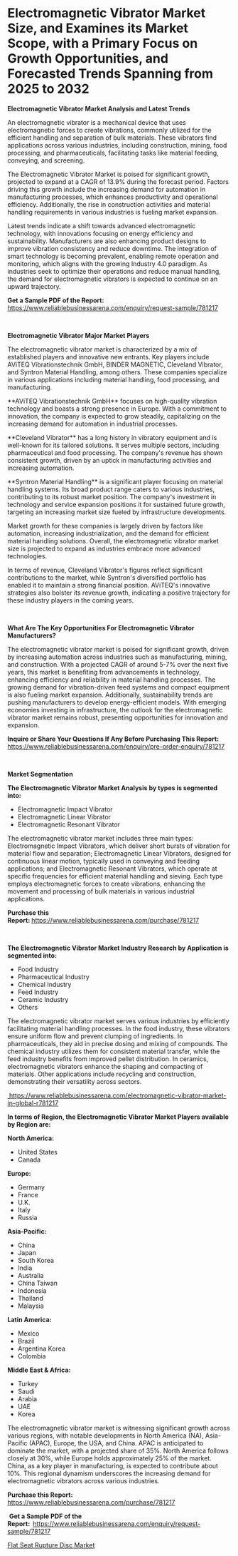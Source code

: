 <p><h1>Electromagnetic Vibrator Market Size, and Examines its Market Scope, with a Primary Focus on Growth Opportunities, and Forecasted Trends Spanning from 2025 to 2032</h1></p><p><strong>Electromagnetic Vibrator Market Analysis and Latest Trends</strong></p>
<p><p>An electromagnetic vibrator is a mechanical device that uses electromagnetic forces to create vibrations, commonly utilized for the efficient handling and separation of bulk materials. These vibrators find applications across various industries, including construction, mining, food processing, and pharmaceuticals, facilitating tasks like material feeding, conveying, and screening.</p><p>The Electromagnetic Vibrator Market is poised for significant growth, projected to expand at a CAGR of 13.9% during the forecast period. Factors driving this growth include the increasing demand for automation in manufacturing processes, which enhances productivity and operational efficiency. Additionally, the rise in construction activities and material handling requirements in various industries is fueling market expansion.</p><p>Latest trends indicate a shift towards advanced electromagnetic technology, with innovations focusing on energy efficiency and sustainability. Manufacturers are also enhancing product designs to improve vibration consistency and reduce downtime. The integration of smart technology is becoming prevalent, enabling remote operation and monitoring, which aligns with the growing Industry 4.0 paradigm. As industries seek to optimize their operations and reduce manual handling, the demand for electromagnetic vibrators is expected to continue on an upward trajectory.</p></p>
<p><strong>Get a Sample PDF of the Report:&nbsp;</strong> <a href="https://www.reliablebusinessarena.com/enquiry/request-sample/781217?utm_campaign=1892&utm_medium=2&utm_source=Github&utm_content=ia&utm_term=26032025&utm_id=electromagnetic-vibrator">https://www.reliablebusinessarena.com/enquiry/request-sample/781217</a></p>
<p>&nbsp;</p>
<p><strong>Electromagnetic Vibrator Major Market Players</strong></p>
<p><p>The electromagnetic vibrator market is characterized by a mix of established players and innovative new entrants. Key players include AViTEQ Vibrationstechnik GmbH, BINDER MAGNETIC, Cleveland Vibrator, and Syntron Material Handling, among others. These companies specialize in various applications including material handling, food processing, and manufacturing.</p><p>**AViTEQ Vibrationstechnik GmbH** focuses on high-quality vibration technology and boasts a strong presence in Europe. With a commitment to innovation, the company is expected to grow steadily, capitalizing on the increasing demand for automation in industrial processes.</p><p>**Cleveland Vibrator** has a long history in vibratory equipment and is well-known for its tailored solutions. It serves multiple sectors, including pharmaceutical and food processing. The company's revenue has shown consistent growth, driven by an uptick in manufacturing activities and increasing automation.</p><p>**Syntron Material Handling** is a significant player focusing on material handling systems. Its broad product range caters to various industries, contributing to its robust market position. The company's investment in technology and service expansion positions it for sustained future growth, targeting an increasing market size fueled by infrastructure developments.</p><p>Market growth for these companies is largely driven by factors like automation, increasing industrialization, and the demand for efficient material handling solutions. Overall, the electromagnetic vibrator market size is projected to expand as industries embrace more advanced technologies.</p><p>In terms of revenue, Cleveland Vibrator's figures reflect significant contributions to the market, while Syntron's diversified portfolio has enabled it to maintain a strong financial position. AViTEQ's innovative strategies also bolster its revenue growth, indicating a positive trajectory for these industry players in the coming years.</p></p>
<p>&nbsp;</p>
<p><strong>What Are The Key Opportunities For Electromagnetic Vibrator Manufacturers?</strong></p>
<p><p>The electromagnetic vibrator market is poised for significant growth, driven by increasing automation across industries such as manufacturing, mining, and construction. With a projected CAGR of around 5-7% over the next five years, this market is benefiting from advancements in technology, enhancing efficiency and reliability in material handling processes. The growing demand for vibration-driven feed systems and compact equipment is also fueling market expansion. Additionally, sustainability trends are pushing manufacturers to develop energy-efficient models. With emerging economies investing in infrastructure, the outlook for the electromagnetic vibrator market remains robust, presenting opportunities for innovation and expansion.</p></p>
<p><strong>Inquire or Share Your Questions If Any Before Purchasing This Report:</strong> <a href="https://www.reliablebusinessarena.com/enquiry/pre-order-enquiry/781217?utm_campaign=1892&utm_medium=2&utm_source=Github&utm_content=ia&utm_term=26032025&utm_id=electromagnetic-vibrator">https://www.reliablebusinessarena.com/enquiry/pre-order-enquiry/781217</a></p>
<p>&nbsp;</p>
<p><strong>Market Segmentation</strong></p>
<p><strong>The Electromagnetic Vibrator Market Analysis by types is segmented into:</strong></p>
<p><ul><li>Electromagnetic Impact Vibrator</li><li>Electromagnetic Linear Vibrator</li><li>Electromagnetic Resonant Vibrator</li></ul></p>
<p><p>The electromagnetic vibrator market includes three main types: Electromagnetic Impact Vibrators, which deliver short bursts of vibration for material flow and separation; Electromagnetic Linear Vibrators, designed for continuous linear motion, typically used in conveying and feeding applications; and Electromagnetic Resonant Vibrators, which operate at specific frequencies for efficient material handling and sieving. Each type employs electromagnetic forces to create vibrations, enhancing the movement and processing of bulk materials in various industrial applications.</p></p>
<p><strong>Purchase this Report:&nbsp;</strong><a href="https://www.reliablebusinessarena.com/purchase/781217?utm_campaign=1892&utm_medium=2&utm_source=Github&utm_content=ia&utm_term=26032025&utm_id=electromagnetic-vibrator">https://www.reliablebusinessarena.com/purchase/781217</a></p>
<p>&nbsp;</p>
<p><strong>The Electromagnetic Vibrator Market Industry Research by Application is segmented into:</strong></p>
<p><ul><li>Food Industry</li><li>Pharmaceutical Industry</li><li>Chemical Industry</li><li>Feed Industry</li><li>Ceramic Industry</li><li>Others</li></ul></p>
<p><p>The electromagnetic vibrator market serves various industries by efficiently facilitating material handling processes. In the food industry, these vibrators ensure uniform flow and prevent clumping of ingredients. In pharmaceuticals, they aid in precise dosing and mixing of compounds. The chemical industry utilizes them for consistent material transfer, while the feed industry benefits from improved pellet distribution. In ceramics, electromagnetic vibrators enhance the shaping and compacting of materials. Other applications include recycling and construction, demonstrating their versatility across sectors.</p></p>
<p><a href="https://www.reliablebusinessarena.com/electromagnetic-vibrator-market-in-global-r781217?utm_campaign=1892&utm_medium=2&utm_source=Github&utm_content=ia&utm_term=26032025&utm_id=electromagnetic-vibrator">&nbsp;https://www.reliablebusinessarena.com/electromagnetic-vibrator-market-in-global-r781217</a></p>
<p><strong>In terms of Region, the Electromagnetic Vibrator Market Players available by Region are:</strong></p>
<p>
    <p> <strong> North America: </strong>
        <ul>
            <li>United States</li>
            <li>Canada</li>
        </ul>
        </p> 
    <p> <strong> Europe: </strong>
        <ul>
            <li>Germany</li>
            <li>France</li>
            <li>U.K.</li>
            <li>Italy</li>
            <li>Russia</li>
        </ul>
        </p> 
    <p> <strong> Asia-Pacific: </strong>
        <ul>
            <li>China</li>
            <li>Japan</li>
            <li>South Korea</li>
            <li>India</li>
            <li>Australia</li>
            <li>China Taiwan</li>
            <li>Indonesia</li>
            <li>Thailand</li>
            <li>Malaysia</li>
        </ul>
        </p> 
    <p> <strong> Latin America: </strong>
        <ul>
            <li>Mexico</li>
            <li>Brazil</li>
            <li>Argentina Korea</li>
            <li>Colombia</li>
        </ul>
        </p> 
    <p> <strong> Middle East & Africa: </strong>
        <ul>
            <li>Turkey</li>
            <li>Saudi</li>
            <li>Arabia</li>
            <li>UAE</li>
            <li>Korea</li>
        </ul>
    </p>
    </p>
<p><p>The electromagnetic vibrator market is witnessing significant growth across various regions, with notable developments in North America (NA), Asia-Pacific (APAC), Europe, the USA, and China. APAC is anticipated to dominate the market, with a projected share of 35%. North America follows closely at 30%, while Europe holds approximately 25% of the market. China, as a key player in manufacturing, is expected to contribute about 10%. This regional dynamism underscores the increasing demand for electromagnetic vibrators across various industries.</p></p>
<p><strong>Purchase this Report: </strong><a href="https://www.reliablebusinessarena.com/purchase/781217?utm_campaign=1892&utm_medium=2&utm_source=Github&utm_content=ia&utm_term=26032025&utm_id=electromagnetic-vibrator">https://www.reliablebusinessarena.com/purchase/781217</a></p>
<p>&nbsp;<strong>Get a Sample PDF of the Report:&nbsp;&nbsp;</strong><a href="https://www.reliablebusinessarena.com/enquiry/request-sample/781217?utm_campaign=1892&utm_medium=2&utm_source=Github&utm_content=ia&utm_term=26032025&utm_id=electromagnetic-vibrator">https://www.reliablebusinessarena.com/enquiry/request-sample/781217</a></p>
<p><strong></strong></p>
<p><p><a href="https://github.com/provorikovar/Market-Research-Report-List-7/blob/main/flat-seat-rupture-disc-market.md?utm_campaign=1892&utm_medium=2&utm_source=Github&utm_content=ia&utm_term=26032025&utm_id=electromagnetic-vibrator">Flat Seat Rupture Disc Market</a></p></p>